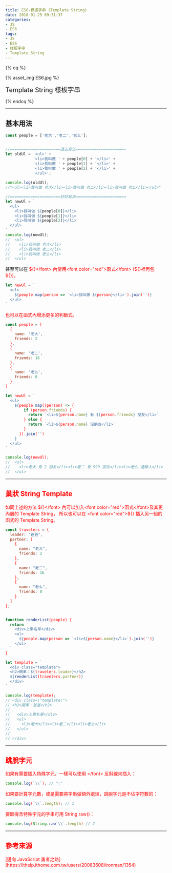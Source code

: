 ```yaml
---
title: ES6-樣板字串 (Template String)
date: 2018-01-25 09:31:37
categories: 
- JS
- ES6
tags:
- JS
- ES6
- 樣板字串
- Template String
---
```


{% cq %}

{% asset_img ES6.jpg %}

<font style="font-size:20px;">Template String 樣板字串</font>

{% endcq %}

<!-- more -->
***

## 基本用法

``` js 新舊寫法比較
const people = ['老大','老二','老么'];


//======================過去寫法======================
let oldUl = '<ul>' +
            '<li>我叫做 ' + people[0] + '</li>' +
            '<li>我叫做 ' + people[1] + '</li>' +
            '<li>我叫做 ' + people[2] + '</li>' +
            '</ul>';
  
console.log(oldUl);
//"<ul><li>我叫做 老大</li><li>我叫做 老二</li><li>我叫做 老么</li></ul>"

//======================好好寫法======================
let newUl = `
  <ul>
    <li>我叫做 ${people[0]}</li>
    <li>我叫做 ${people[1]}</li>
    <li>我叫做 ${people[2]}</li>
  </ul>
`
console.log(newUl);
//  <ul>
//    <li>我叫做 老大</li>
//    <li>我叫做 老二</li>
//    <li>我叫做 老么</li>
//  </ul>
```

甚至可以在 <font color="red">${}</font> 內使用<font color="red">函式</font> (${}裡再包${})。

``` js 使用.map組字串(結果與上例一樣)
let newUl = `
  <ul>
    ${people.map(person => `<li>我叫做 ${person}</li>`).join('')}
  </ul>
`
```

也可以在函式內增添<font color="red">更多的判斷式</font>。

``` js 新增if判斷式
const people = [
  {
    name: '老大',
    friends: 2
  },
  {
    name: '老二',
    friends: 16
  },
  {
    name: '老么',
    friends: 0
  }
]

let newUl = `
  <ul>
    ${people.map((person) => {
        if (person.friends) {
          return `<li>${person.name} 有 ${person.friends} 朋友</li>`
        } else {
          return `<li>${person.name} 沒朋友</li>`
        }
      }).join('')
    }
  </ul>
`

console.log(newUl);
//  <ul>
//    <li>老大 有 2 朋友</li><li>老二 有 999 朋友</li><li>老么 邊緣人</li>
//  </ul>
```

***
## 巢狀 String Template
如同上述的方法 <font color="red">${}</font> 內可以加入<font color="red">函式</font>及其更內層的 Template String，
所以也可以在 <font color="red">${}</font> 插入<font color="red">另一組的函式</font>的 Template String。

``` js 在${}裡呼叫function
const travelers = {
  leader: "爸爸",
  partner: [
    {
      name: "老大",
      friends: 2
    },
    {
      name: "老二",
      friends: 16
    },
    {
      name: "老么",
      friends: 0
    }
  ]
};


function renderList(people) {
  return `
    <div>上車名單</div>
    <ul>
      ${people.map(person => `<li>${person.name}</li>`).join('')}
    </ul>
  `
}

let template = `
  <div class="template">
  <h2>開車：${travelers.leader}</h2>
  ${renderList(travelers.partner)}
  </div>
`

console.log(template);
// <div class=\"template\">
// <h2>開車：爸爸</h2>
// 
//   <div>上車名單</div>
//   <ul>
//     <li>老大</li><li>老二</li><li>老么</li>
//   </ul>
// 
// </div>
```

***
## 跳脫字元

如果有需要插入<font color="red">特殊字元</font>，一樣可以使用 <font color="red">\</font> 反斜線來插入：

``` js
console.log(`\\`); // "\"
```

如果要計算字元數，或是需要將字串做額外處理，<font color="red">跳脫字元是不佔字符數</font>的：

``` js
console.log(`\\`.length); // 1
```

要取得<font color="red">含</font>特殊字元的字串可用 String.raw()：

``` js
console.log(String.raw`\\`.length) // 2
```

***
## 參考來源
<div class="note info">[邁向 JavaScript 勇者之路](https://ithelp.ithome.com.tw/users/20083608/ironman/1354)</div>